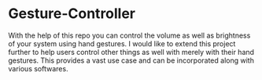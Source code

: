 # Gesture-Controller
With the help of this repo you can control the volume as well as brightness of your system using hand gestures. I would like to extend this project further to help users control other things as well with merely with their hand gestures. This provides a vast use case and can be incorporated along with various softwares. 
